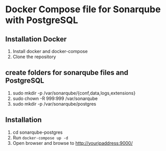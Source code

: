 # Docker Compose file for Sonarqube with PostgreSQL

## Installation Docker

1. Install docker and docker-compose
1. Clone the repository

## create folders for sonarqube files and PostgreSQL
1. sudo mkdir -p /var/sonarqube/{conf,data,logs,extensions}
1. sudo chown -R 999:999 /var/sonarqube
1. sudo mkdir -p /var/sonarqube/postgres

## Installation

1. cd sonarqube-postgres
1. Run `docker-compose up -d`
1. Open browser and browse to <http://youripaddress:9000/>
